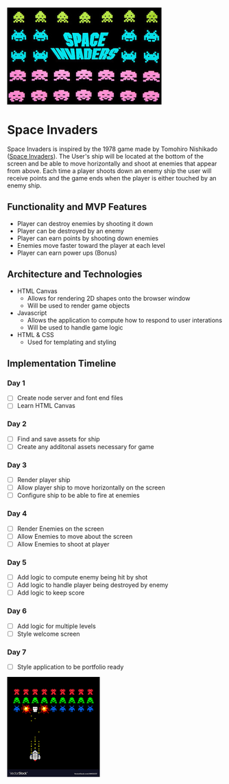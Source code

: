 ![Space Invaders Logo](img/space_invaders_logo.jpg)
# Space Invaders


Space Invaders is inspired by the 1978 game made by Tomohiro Nishikado ([Space Invaders](https://en.wikipedia.org/wiki/Space_Invaders)). The User's ship will be located at the bottom of the screen and be able to move horizontally and shoot at enemies that appear from above. Each time a player shoots down an enemy ship the user will receive points and the game ends when the player is either touched by an enemy ship.

## Functionality and MVP Features

- Player can destroy enemies by shooting it down
- Player can be destroyed by an enemy
- Player can earn points by shooting down enemies
- Enemies move faster toward the player at each level
- Player can earn power ups (Bonus)

## Architecture and Technologies

- HTML Canvas
  - Allows for rendering 2D shapes onto the browser window
  - Will be used to render game objects
- Javascript
  - Allows the application to compute how to respond to user interations
  - Will be used to handle game logic
- HTML & CSS
  - Used for templating and styling

## Implementation Timeline

### Day 1

- [ ] Create node server and font end files
- [ ] Learn HTML Canvas

### Day 2

- [ ] Find and save assets for ship
- [ ] Create any additonal assets necessary for game

### Day 3

- [ ] Render player ship
- [ ] Allow player ship to move horizontally on the screen
- [ ] Configure ship to be able to fire at enemies

### Day 4

- [ ] Render Enemies on the screen
- [ ] Allow Enemies to move about the screen
- [ ] Allow Enemies to shoot at player

### Day 5

- [ ] Add logic to compute enemy being hit by shot
- [ ] Add logic to handle player being destroyed by enemy
- [ ] Add logic to keep score

### Day 6

- [ ] Add logic for multiple levels
- [ ] Style welcome screen

### Day 7

- [ ] Style application to be portfolio ready

![Game Play](img/game_play.png)
